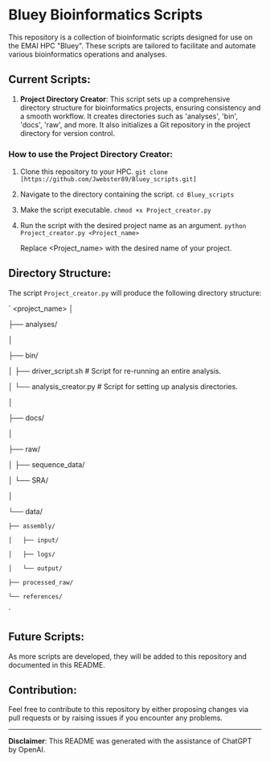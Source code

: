# Bluey Bioinformatics Scripts

This repository is a collection of bioinformatic scripts designed for use on the EMAI HPC "Bluey". These scripts are tailored to facilitate and automate various bioinformatics operations and analyses.

## Current Scripts:

1. **Project Directory Creator**: This script sets up a comprehensive directory structure for bioinformatics projects, ensuring consistency and a smooth workflow. It creates directories such as 'analyses', 'bin', 'docs', 'raw', and more. It also initializes a Git repository in the project directory for version control. 

### How to use the Project Directory Creator:

1. Clone this repository to your HPC.
   `
   git clone [https://github.com/Jwebster89/Bluey_scripts.git]
   `

2. Navigate to the directory containing the script.
   `
   cd Bluey_scripts
   `

3. Make the script executable.
   `
   chmod +x Project_creator.py
   `

4. Run the script with the desired project name as an argument.
   `
   python Project_creator.py <Project_name>
   `

   Replace <Project_name> with the desired name of your project.

## Directory Structure:

The script `Project_creator.py` will produce the following directory structure:

`
<project_name>
│

├── analyses/

│

├── bin/

│   ├── driver_script.sh    # Script for re-running an entire analysis.

│   └── analysis_creator.py # Script for setting up analysis directories.

│

├── docs/

│

├── raw/

│   ├── sequence_data/

│   └── SRA/

│

└── data/

    ├── assembly/

    │   ├── input/

    │   ├── logs/

    │   └── output/

    ├── processed_raw/
    
    └── references/
`

## Future Scripts:

As more scripts are developed, they will be added to this repository and documented in this README.

## Contribution:

Feel free to contribute to this repository by either proposing changes via pull requests or by raising issues if you encounter any problems.


---

**Disclaimer**: This README was generated with the assistance of ChatGPT by OpenAI.

